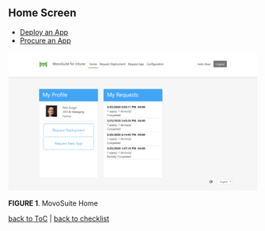 ## Home Screen<!-- omit in toc -->

- [Deploy an App](./requestdeployment.md)
- [Procure an App](./requestapp.md)

![001](../images/home_all.png)

**FIGURE 1**. MovoSuite Home

[back to ToC](#table-of-contents) \| [back to checklist](#install-and-configuration-checklist)